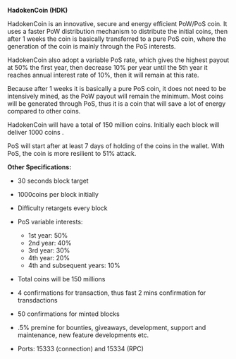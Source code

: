**HadokenCoin (HDK)**

HadokenCoin is an innovative, secure and energy efficient PoW/PoS coin. It uses a faster PoW distribution mechanism to distribute the initial coins, then after 1 weeks the coin is basically transferred to a pure PoS coin, where the generation of the coin is mainly through the PoS interests.

HadokenCoin also adopt a variable PoS rate, which gives the highest payout at 50% the first year, then decrease 10% per year until the 5th year it reaches annual interest rate of 10%, then it will remain at this rate.

Because after 1 weeks it is basically a pure PoS coin, it does not need to be intensively mined, as the PoW payout will remain the minimum. Most coins will be generated through PoS, thus it is a coin that will save a lot of energy compared to other coins.

HadokenCoin will have a total of 150 million coins. Initially each block will deliver 1000  coins .  

PoS will start after at least 7 days of holding of the coins in the wallet. With PoS, the coin is more resilient to 51% attack. 

**Other Specifications:**

- 30 seconds block target
- 1000coins per block initially
- Difficulty retargets every block 
- PoS variable interests:
	- 1st year: 50%
	- 2nd year: 40%
	- 3rd year: 30%
	- 4th year: 20%
	- 4th and subsequent years: 10%
- Total coins will be 150 millions
- 4 confirmations for transaction, thus fast 2 mins confirmation for transdactions
- 50 confirmations for minted blocks
- .5% premine for bounties, giveaways, development, support and maintenance, new feature developments etc.

- Ports: 15333 (connection) and 15334 (RPC)

